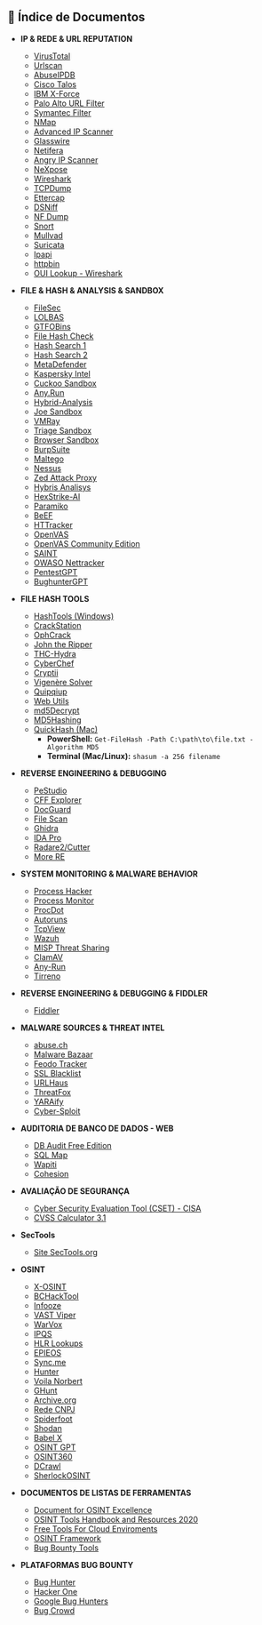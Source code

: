 ## 📁 Índice de Documentos

- **IP & REDE & URL REPUTATION**
  * [VirusTotal](https://virustotal.com)
  * [Urlscan](https://urlscan.io)
  * [AbuseIPDB](https://abuseipdb.com)
  * [Cisco Talos](https://talosintelligence.com/reputation_center)
  * [IBM X-Force](https://exchange.xforce.ibmcloud.com/)
  * [Palo Alto URL Filter](https://urlfiltering.paloaltonetworks.com/)
  * [Symantec Filter](https://sitereview.bluecoat.com/)
  * [NMap](https://nmap.org/)
  * [Advanced IP Scanner](https://www.advanced-ip-scanner.com/br/)
  * [Glasswire](https://www.glasswire.com/)
  * [Netifera](https://www.aldeid.com/wiki/Netifera)
  * [Angry IP Scanner](https://angryip.org/)
  * [NeXpose](https://docs.rapid7.com/nexpose/nexpose-quick-start-guide/)
  * [Wireshark](https://www.wireshark.org/)
  * [TCPDump](https://www.tcpdump.org/)
  * [Ettercap](https://www.ettercap-project.org/index.html)
  * [DSNiff](https://monkey.org/~dugsong/dsniff/)
  * [NF Dump](https://github.com/phaag/nfdump)
  * [Snort](https://www.snort.org/)
  * [Mullvad](https://mullvad.net/en/help/tor-and-mullvad-vpn)
  * [Suricata]([htt](https://suricata.io/))
  * [Ipapi](https://ipapi.co/)
  * [httpbin](https://httpbin.org/ip)
  * [OUI Lookup - Wireshark](https://www.wireshark.org/tools/oui-lookup.html)

- **FILE & HASH & ANALYSIS & SANDBOX**
  * [FileSec](https://filesec.io/#)
  * [LOLBAS](https://lolbas-project.github.io/)
  * [GTFOBins](https://gtfobins.github.io/)
  * [File Hash Check](https://www.virustotal.com/gui/file/)
  * [Hash Search 1](https://hashsearch.io/)
  * [Hash Search 2](https://malwares.com)
  * [MetaDefender](https://metadefender.opswat.com/)
  * [Kaspersky Intel](https://opentip.kaspersky.com/)
  * [Cuckoo Sandbox](https://cuckoosandbox.org)
  * [Any.Run](https://any.run)
  * [Hybrid-Analysis](https://www.hybrid-analysis.com/)
  * [Joe Sandbox](https://www.joesandbox.com/)
  * [VMRay](https://vmray.com)
  * [Triage Sandbox](https://tria.ge)
  * [Browser Sandbox](https://github.com/browser-actions/browser-sandbox)
  * [BurpSuite](https://portswigger.net/burp/communitydownload)
  * [Maltego](https://www.maltego.com/?utm_source=paterva.com&utm_medium=referral&utm_campaign=301)
  * [Nessus](https://www.tenable.com/downloads/nessus?loginAttempted=true)
  * [Zed Attack Proxy](https://www.zaproxy.org/)
  * [Hybris Analisys](https://hybrid-analysis.com/)
  * [HexStrike-AI](https://github.com/0x4m4/hexstrike-ai)
  * [Paramiko](https://www.paramiko.org/)
  * [BeEF](https://beefproject.com/)
  * [HTTracker](https://www.httrack.com/)
  * [OpenVAS](https://www.greenbone.net/en/openvas-basic/)
  * [OpenVAS Community Edition](https://github.com/itiligent/Easy-OpenVAS-Installer)
  * [SAINT](https://sectools.org/tool/saint/)
  * [OWASO Nettracker](https://owasp.org/www-project-nettacker/)
  * [PentestGPT](https://pentestgpt.ai/)
  * [BughunterGPT](https://chatgpt.com/g/g-y2KnRe0w4-bug-hunter-gpt)

- **FILE HASH TOOLS**
  * [HashTools (Windows)](https://www.binaryfortress.com/HashTools/)
  * [CrackStation](https://crackstation.net/)
  * [OphCrack](https://ophcrack.sourceforge.io/)
  * [John the Ripper](https://www.openwall.com/john/)
  * [THC-Hydra](https://github.com/vanhauser-thc/thc-hydra/releases)
  * [CyberChef](https://gchq.github.io/CyberChef)
  * [Cryptii](https://cryptii.com/)
  * [Vigenère Solver](https://www.guballa.de/vigenere-solver)
  * [Quipqiup](hhttps://quipqiup.com/)
  * [Web Utils](https://www.webutils.pl/index.php?idx=xx)
  * [md5Decrypt](https://md5decrypt.net/)
  * [MD5Hashing](https://md5hashing.net/)
  * [QuickHash (Mac)](https://www.quickhash-gui.org/)
    * **PowerShell:** `Get-FileHash -Path C:\path\to\file.txt -Algorithm MD5`
    * **Terminal (Mac/Linux):** `shasum -a 256 filename`

- **REVERSE ENGINEERING & DEBUGGING**
  * [PeStudio](https://www.winitor.com/)
  * [CFF Explorer](https://ntcore.com/?page_id=388)
  * [DocGuard](https://github.com/DocGuard/DocGuard)
  * [File Scan](https://www.filescan.io/)
  * [Ghidra](https://ghidra-sre.org/)
  * [IDA Pro](https://hex-rays.com/ida-pro/)
  * [Radare2/Cutter](https://cutter.re/)
  * [More RE](https://github.com/wtsxDev/reverse-engineering)

- **SYSTEM MONITORING & MALWARE BEHAVIOR**
  * [Process Hacker](https://processhacker.sourceforge.io/)
  * [Process Monitor](https://docs.microsoft.com/en-us/sysinternals/downloads/procmon)
  * [ProcDot](http://www.procdot.com/)
  * [Autoruns](https://docs.microsoft.com/en-us/sysinternals/downloads/autoruns)
  * [TcpView](https://docs.microsoft.com/en-us/sysinternals/downloads/tcpview)
  * [Wazuh](https://wazuh.com/)
  * [MISP Threat Sharing](https://www.misp-project.org/)
  * [ClamAV](https://www.clamav.net/)
  * [Any-Run](https://any.run/)
  * [Tirreno](https://www.tirreno.com/)

- **REVERSE ENGINEERING & DEBUGGING & FIDDLER**
  * [Fiddler](https://www.telerik.com/fiddler)

- **MALWARE SOURCES & THREAT INTEL**
  * [abuse.ch](https://abuse.ch/)
  * [Malware Bazaar](https://bazaar.abuse.ch/)
  * [Feodo Tracker](https://feodotracker.abuse.ch/)
  * [SSL Blacklist](https://sslbl.abuse.ch/)
  * [URLHaus](https://urlhaus.abuse.ch/)
  * [ThreatFox](https://threatfox.abuse.ch/)
  * [YARAify](https://yaraify.abuse.ch/)
  * [Cyber-Sploit](https://github.com/Cyber-Dioxide/Cyber-Sploit)

- **AUDITORIA DE BANCO DE DADOS - WEB**
  - [DB Audit Free Edition](http://www.softtreetech.com)
  - [SQL Map](https://sqlmap.org/)
  - [Wapiti](https://wapiti-scanner.github.io/)
  - [Cohesion](https://cohesion.sh/)

- **AVALIAÇÃO DE SEGURANÇA**
  * [Cyber Security Evaluation Tool (CSET) - CISA](./CSET.md) 
  * [CVSS Calculator 3.1](https://www.first.org/cvss/calculator/3-1)

- **SecTools**
  * [Site SecTools.org](https://sectools.org/)

- **OSINT**
  - [X-OSINT](https://github.com/TermuxHackz/X-osint)
  - [BCHackTool](https://github.com/ByCh4n/BCHackTool)
  - [Infooze](https://infoooze.js.org/)
  - [VAST Viper](https://vipervast.sourceforge.net/)
  - [WarVox](https://github.com/rapid7/warvox/)
  - [IPQS](https://www.ipqualityscore.com/free-phone-number-lookup)
  - [HLR Lookups](https://www.hlrlookup.com/)
  - [EPIEOS](https://epieos.com/)
  - [Sync.me](https://sync.me/)
  - [Hunter](https://hunter.io/bulk)
  - [Voila Norbert](https://app.voilanorbert.com/)
  - [GHunt](https://github.com/mxrch/GHunt)
  - [Archive.org](https://archive.org/)
  - [Rede CNPJ](https://www.redecnpj.com.br/demo/)
  - [Spiderfoot](https://github.com/smicallef/spiderfoot)
  - [Shodan](https://www.shodan.io/)
  - [Babel X](https://www.babelstreet.com/)
  - [OSINT GPT](https://github.com/estebanpdl/osintgpt)
  - [OSINT360](https://github.com/oryon-osint/OSINT360-GPT)
  - [DCrawl](https://www.idcrawl.com/)
  - [SherlockOSINT](https://sherlockosint.com/)

- **DOCUMENTOS DE LISTAS DE FERRAMENTAS**
  * [Document for OSINT  Excellence](./FerramentasOSINT.pdf)
  * [OSINT Tools Handbook and Resources 2020](https://i-intelligence.eu/uploads/public-documents/OSINT_Handbook_2020.pdf)
  * [Free Tools For Cloud Enviroments](./cisa-free.pdf)
  * [OSINT Framework](https://osintframework.com/)
  * [Bug Bounty Tools](https://drive.google.com/file/d/1kGkmOpe2cPQdzIBX4qdC-XAAKzA1pzW6/view?usp=sharing)

- **PLATAFORMAS BUG BOUNTY**
  - [Bug Hunter](https://www.bughunt.com.br/)
  - [Hacker One](https://hackerone.com/bug-bounty-programs)
  - [Google Bug Hunters](https://bughunters.google.com/)
  - [Bug Crowd](https://bugcrowd.com/engagements?category=bug_bounty&page=1&sort_by=promoted&sort_direction=desc)
